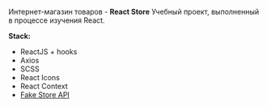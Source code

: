 Интернет-магазин товаров - **React Store**
Учебный проект, выполненный в процессе изучения React.

**Stack:**

- ReactJS + hooks
- Axios
- SCSS
- React Icons
- React Context
- [Fake Store API](https://fakestoreapi.com/)
